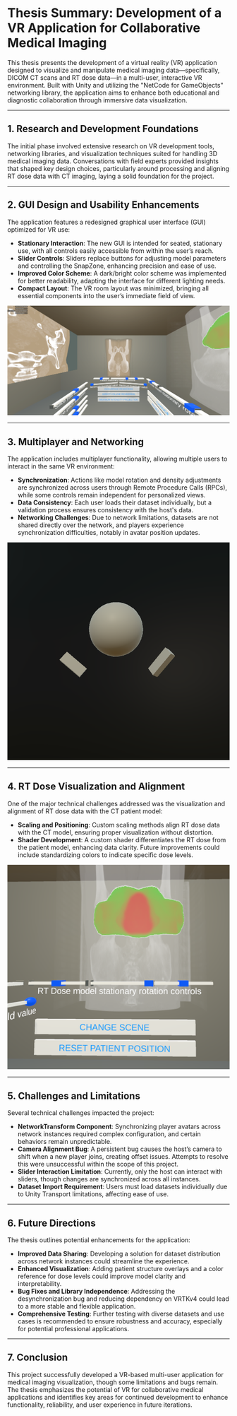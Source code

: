 # Thesis Summary: Development of a VR Application for Collaborative Medical Imaging

This thesis presents the development of a virtual reality (VR) application designed to visualize and manipulate medical imaging data—specifically, DICOM CT scans and RT dose data—in a multi-user, interactive VR environment. Built with Unity and utilizing the "NetCode for GameObjects" networking library, the application aims to enhance both educational and diagnostic collaboration through immersive data visualization.

---

## 1. Research and Development Foundations

The initial phase involved extensive research on VR development tools, networking libraries, and visualization techniques suited for handling 3D medical imaging data. Conversations with field experts provided insights that shaped key design choices, particularly around processing and aligning RT dose data with CT imaging, laying a solid foundation for the project.

---

## 2. GUI Design and Usability Enhancements

The application features a redesigned graphical user interface (GUI) optimized for VR use:
- **Stationary Interaction**: The new GUI is intended for seated, stationary use, with all controls easily accessible from within the user’s reach.
- **Slider Controls**: Sliders replace buttons for adjusting model parameters and controlling the SnapZone, enhancing precision and ease of use.
- **Improved Color Scheme**: A dark/bright color scheme was implemented for better readability, adapting the interface for different lighting needs.
- **Compact Layout**: The VR room layout was minimized, bringing all essential components into the user’s immediate field of view.

![New GUI](img/newGUI.png "New GUI")

---

## 3. Multiplayer and Networking

The application includes multiplayer functionality, allowing multiple users to interact in the same VR environment:
- **Synchronization**: Actions like model rotation and density adjustments are synchronized across users through Remote Procedure Calls (RPCs), while some controls remain independent for personalized views.
- **Data Consistency**: Each user loads their dataset individually, but a validation process ensures consistency with the host's data.
- **Networking Challenges**: Due to network limitations, datasets are not shared directly over the network, and players experience synchronization difficulties, notably in avatar position updates.

![Player avatar](img/avatar.png "Player avatar")

---

## 4. RT Dose Visualization and Alignment

One of the major technical challenges addressed was the visualization and alignment of RT dose data with the CT patient model:
- **Scaling and Positioning**: Custom scaling methods align RT dose data with the CT model, ensuring proper visualization without distortion.
- **Shader Development**: A custom shader differentiates the RT dose from the patient model, enhancing data clarity. Future improvements could include standardizing colors to indicate specific dose levels.

![RT dose visualization](img/doseRT.png "RT dose visualization")

---

## 5. Challenges and Limitations

Several technical challenges impacted the project:
- **NetworkTransform Component**: Synchronizing player avatars across network instances required complex configuration, and certain behaviors remain unpredictable.
- **Camera Alignment Bug**: A persistent bug causes the host’s camera to shift when a new player joins, creating offset issues. Attempts to resolve this were unsuccessful within the scope of this project.
- **Slider Interaction Limitation**: Currently, only the host can interact with sliders, though changes are synchronized across all instances.
- **Dataset Import Requirement**: Users must load datasets individually due to Unity Transport limitations, affecting ease of use.

---

## 6. Future Directions

The thesis outlines potential enhancements for the application:
- **Improved Data Sharing**: Developing a solution for dataset distribution across network instances could streamline the experience.
- **Enhanced Visualization**: Adding patient structure overlays and a color reference for dose levels could improve model clarity and interpretability.
- **Bug Fixes and Library Independence**: Addressing the desynchronization bug and reducing dependency on VRTKv4 could lead to a more stable and flexible application.
- **Comprehensive Testing**: Further testing with diverse datasets and use cases is recommended to ensure robustness and accuracy, especially for potential professional applications.

---

## 7. Conclusion

This project successfully developed a VR-based multi-user application for medical imaging visualization, though some limitations and bugs remain. The thesis emphasizes the potential of VR for collaborative medical applications and identifies key areas for continued development to enhance functionality, reliability, and user experience in future iterations.
